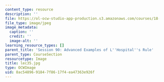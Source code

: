 ```yaml
---
content_type: resource
description: ''
file: https://ol-ocw-studio-app-production.s3.amazonaws.com/courses/18-01sc-single-variable-calculus-fall-2010/8ac5489691847f8617f4ea47363e926f_lec35.jpg
file_type: image/jpeg
image_metadata:
  caption: ''
  credit: ''
  image-alt: ''
learning_resource_types: []
parent_title: 'Session 90: Advanced Examples of L''Hospital''s Rule'
parent_type: CourseSection
resourcetype: Image
title: lec35.jpg
type: OCWImage
uid: 8ac54896-9184-7f86-17f4-ea47363e926f
---
```

